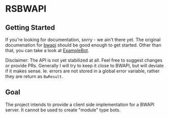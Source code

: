 # RSBWAPI
## Getting Started
If you're looking for documentation, sorry - we ain't there yet.
The original documenation for [bwapi](https://bwapi.github.io/) should be good enough to get started.
Other than that, you can take a look at [ExampleBot](https://github.com/Bytekeeper/rsbwapi/tree/master/example_bot).

Disclaimer: The API is not yet stabilized at all. Feel free to suggest changes or provide PRs. Generally I will try to keep it close to BWAPI, but will deviate if it makes sense. Ie. errors are not stored in a global error variable, rather they are return as `BwResult`.

## Goal
The project intends to provide a client side implementation for a BWAPI server. It cannot be used to create "module" type bots. 
